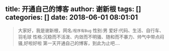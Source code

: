title: 开通自己的博客
author: 谢新根
tags: []
categories: []
date: 2018-06-01 08:01:01
---
> 大家好，我是谢新根，网名:```程序有Bug``` 性别:男 爱好:代码、生活、自行车、羽毛球 性格:沉稳而不活泼、内敛而不明骚、随和而不暴力、帅气中带点闷骚,好啦好啦 第一天开通自己的博客，到此为止吧....
